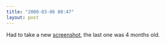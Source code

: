 ```yaml
---
title: "2000-03-06 00:47"
layout: post
---
```

Had to take a new [screenshot](/historical/screenshots), the last one
was 4 months old.

